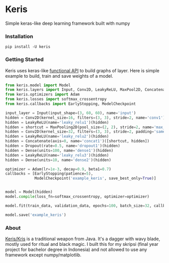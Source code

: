 # Keris
Simple keras-like deep learning framework built with numpy

### Installation
`pip install -U keris`

### Getting Started
Keris uses keras-like [functional API](https://keras.io/getting-started/functional-api-guide) to build graphs of layer. Here is simple example to build, train and save weights of a model.
```python
from keris.model import Model
from keris.layers import Input, Conv2D, LeakyReLU, MaxPool2D, Concatenate, Dropout, Dense
from keris.optimizers import Adam
from keris.losses import softmax_crossentropy
from keris.callbacks import EarlyStopping, ModelCheckpoint

input_layer = Input(input_shape=(3, 60, 60), name='input')
hidden = Conv2D(kernel_size=16, filters=(3, 3), stride=2, name='conv1')(input_layer)
hidden = LeakyReLU(name='leaky_relu1')(hidden)
hidden = shortcut = MaxPooling2D(pool_size=(2, 2), stride=2, name='max_pool1')(hidden)
hidden = Conv2D(kernel_size=32, filters=(3, 3), stride=2, padding='same', name='conv2')(hidden)
hidden = LeakyReLU(name='leaky_relu2')(hidden)
hidden = Concatenate(axis=0, name='concat1')([shortcut, hidden])
hidden = Dropout(rate=0.5, name='dropout1')(hidden)
hidden = Dense(units=100, name='dense1')(hidden)
hidden = LeakyReLU(name='leaky_relu3')(hidden)
hidden = Dense(units=10, name='dense2')(hidden)

optimizer = Adam(lr=1e-3, decay=0.9, beta1=0.7)
callbacks = [EarlyStopping(patience=5),
             ModelCheckpoint('example_keris', save_best_only=True)]


model = Model(hidden)
model.compile(loss_fn=softmax_crossentropy, optimizer=optimizer)

model.fit(train_data, validation_data, epochs=100, batch_size=32, callbacks=callbacks)

model.save('example_keris')
```

### About
[Keris/Kris](https://en.wikipedia.org/wiki/Kris) is a traditional weapon from Java. It's a dagger with wavy blade, mostly used for ritual and black magic. I built this for my skripsi (final year project for bachelor degree in Indonesia) and not allowed to use any framework except numpy/matplotlib.
